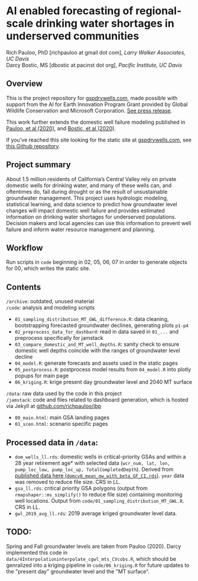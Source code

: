 # AI enabled forecasting of regional-scale drinking water shortages in underserved communities

Rich Pauloo, PhD [richpauloo at gmail dot com], *Larry Walker Associates, UC Davis*  
Darcy Bostic, MS [dbostic at pacinst dot org], *Pacific Institute, UC Davis*  


## Overview

This is the project repository for [gspdrywells.com](www.gspdrywells.com), made possible with support from the AI for Earth Innovation Program Grant provided by Global Wildlife Conservation and Microsoft Corporation. [See press release](https://www.globalwildlife.org/press/winners-of-ai-for-earth-innovation-grants-poised-to-address-urgent-environmental-challenges-with-creative-use-of-technology/).  

This work further extends the domestic well failure modeling published in [Pauloo, et al (2020)](https://iopscience.iop.org/article/10.1088/1748-9326/ab6f10), and [Bostic, et al (2020)](WF_report).  

If you've reached this site looking for the static site at [gspdrywells.com](gspdrywells.com), see [this Github repository](https://github.com/richpauloo/jbp).  


## Project summary

About 1.5 million residents of California’s Central Valley rely on private domestic wells for drinking water, and many of these wells can, and oftentimes do, fail during drought or as the result of unsustainable groundwater management. This project uses hydrologic modeling, statistical learning, and data science to predict how groundwater level changes will impact domestic well failure and provides estimated information on drinking water shortages for underserved populations. Decision makers and local agencies can use this information to prevent well failure and inform water resource management and planning.


## Workflow

Run scripts in `code` beginning in 02, 05, 06, 07 in order to generate objects for 00, which writes the static site.    


## Contents

`/archive`: outdated, unused material  
`/code`: analysis and modeling scripts  
* `01_sampling_distribution_MT_GWL_difference.R`: data cleaning, bootstrapping forecasted groundwater declines, generating plots `p1-p4`   
* `02_preprocess_data_for_dashbard`: read in data saved in `01_...` and preprocess specifically for jamstack   
* `03_compare_domestic_and_MT_well_depths.R`: sanity check to ensure domestic well depths coincide with the ranges of groundwater level decline  
* `04_model.R`: generate forecasts and assets used in the static pages  
* `05_postprocess.R`: postprocess model results from `04_model.R` into plotly popups for main page  
* `06_kriging.R`: krige present day groundwater level and 2040 MT surface

`/data`: raw data used by the code in this project  
`/jamstack`: code and files related to dashboard generation, which is hosted via Jekyll at [github.com/richpauloo/jbp](github.com/richpauloo/jbp)  
* `00_main.html`: main GSA landing pages  
* `01_scen.html`: scenario specific pages  


## Processed data in `/data`:

* `dom_wells_ll.rds`: domestic wells in critical-priority GSAs and within a 28 year retirement age* with selected data (`wcr_num, lat, lon, pump_loc_low, pump_loc_up, TotalCompletedDepth`). Derived from [published data here (`domcv6_mean_gw_with_beta_GF_CI.rds`)](https://datadryad.org/stash/dataset/doi:10.25338/B8Q31D). `year` data was removed to reduce file size. CRS in LL.  
* `gsa_ll.rds`: critical priority GSA polygons (output from `rmapshaper::ms_simplify()` to reduce file size) containing monitoring well locations. Output from `code/01_sampling_distribution_MT_GWL.R`. CRS in LL.  
* `gwl_2019_avg_ll.rds`: 2019 average kriged groundwater level data.  

## TODO:

Spring and Fall groundwater levels are taken from Pauloo (2020). Darcy implemented this code in `data/4Interpolationinterpolate_cgwl_mts_CVcobs.R`, which should be genralized into a kriging pipeline in `code/06_kriging.R` for future updates to the "present day" groundwater level and the "MT surface".
